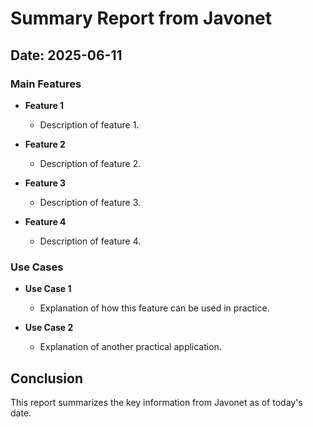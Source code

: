 # Summary Report from Javonet

## Date: 2025-06-11

### Main Features

- **Feature 1**
  - Description of feature 1.
  
- **Feature 2**
  - Description of feature 2.
  
- **Feature 3**
  - Description of feature 3.
  
- **Feature 4**
  - Description of feature 4.

### Use Cases

- **Use Case 1**
  - Explanation of how this feature can be used in practice.
  
- **Use Case 2**
  - Explanation of another practical application.

## Conclusion

This report summarizes the key information from Javonet as of today's date.